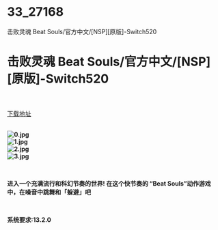 # 33_27168
击败灵魂 Beat Souls/官方中文/[NSP][原版]-Switch520
# 击败灵魂 Beat Souls/官方中文/[NSP][原版]-Switch520
 <br/></br>
[下载地址](https://www.switch520.cc/article/27168 "下载地址")
<br/></br>

<p><strong><img title="0.jpg" src="https://www.switch520.cc/muke_img/2022_02_16_fd3b72e6664b7.jpg" alt="0.jpg"></strong><br>
<strong><img title="1.jpg" src="https://www.switch520.cc/muke_img/2022_02_16_6fb433883031a.jpg" alt="1.jpg"></strong><br>
<strong><img title="2.jpg" src="https://www.switch520.cc/muke_img/2022_02_16_23a34af8cc3f9.jpg" alt="2.jpg"></strong><br>
<strong><img title="3.jpg" src="https://www.switch520.cc/muke_img/2022_02_16_f6c904edff01f.jpg" alt="3.jpg">&nbsp;</strong></p>
<p>&nbsp;</p>
<p><strong>进入一个充满流行和科幻节奏的世界! 在这个快节奏的 “Beat Souls”动作游戏中，在噪音中跳舞和「躲避」吧</strong></p>
<p>&nbsp;</p>
<p><strong>系统要求:13.2.0</strong></p>



